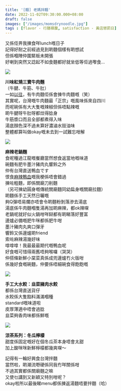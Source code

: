 ```yaml
---
title: '[麵] 老媽拌麵'
date: 2022-11-02T09:30:00.000+08:00
draft: false
images: ["/images/momsdrynoodle.jpg"]
tags : [flavor - 行膳積腹, satisfaction - 黃店懲罰日]
---
```


又係佢畀我揀食咩lunch嘅日子  
記得好耐之前經過見到啲麵個樣有啲想試  
但係嗰陣仲圍緊板未開張  
好喇到突然又諗起不如食麵都好就坐低等佢過嚟食...  

![](/images/momsdrynoodle1.jpg)

**川味紅燒三寶牛肉麵**  
（牛腱、牛筋、牛肚）  
一如[以往](https://hidie.net/mutaiwan/)，有牛肉麵佢係會揀牛肉麵嘅（笑）  
其實呢，台灣嘅牛肉麵最「正宗」嘅風味係來自四川  
而呢碗係有大大隻嘅辣椒但係唔點辣嘅  
啲牛腱呀牛肚呀都炆得腍身  
牛筋漿口而且全部都煮得入味  
湯底顏色深不過未算好濃滷水豉油味  
整體都算叫做okay嘅未去到一試難忘咁解  

![](/images/momsdrynoodle.jpg)

**麻辣老鍋麵**  
食呢種過江龍嘅餐廳當然想食返當地嘅味道  
碗麵有肥牛墨汁豬肉丸響鈴之外  
仲有台灣直送鴨血です  
恨食[麻辣鴨血](shangching)嘅我梗係唔會錯過  
揀咗粗麵，即係關廟刀削麵  
（另可揀幼圓身嘅傳統關廟麵同幼扁身嘅關廟拉麵）  
啲麵係手工天然日曬嘅  
夠Q彈唔易爛亦唔會令啲麵粉剝落滲去湯底  
湯底係牛肉麵嗰隻湯再加啲麻辣，都ok辣㗎  
老鍋呢就好似火鍋咁咩餸都有啲睇落好豐富  
邊爐必備嘅肥牛咪都係肥牛咁  
墨汁豬肉丸爽口彈牙  
響鈴又係邊爐啲friend  
索咗麻辣湯幾好味  
嗱嗱嗱！我最最最期代嘅鴨血呢  
好食嘅可惜得兩舊唔夠喉囉（哭哭）  
仲搭條新鮮小棠菜真係成兜邊爐冇火版咁  
係幾好食嘅碗麵，仲要係唔細碗食得飽飽嘅  

![](/images/momsdrynoodle2.jpg)

**手工大水餃：韭菜豬肉水餃**  
都係台灣直送貨仔  
水餃係大隻餡料滿滿嗰種  
standard嘅味道啦  
皮厚薄適中唔會過腍  
韭菜夠香肉味都係鮮嘅  

![](/images/momsdrynoodle3.jpg)

**涼茶系列：冬瓜檸檬**  
甜度係固定嘅好在個冬瓜茶本身唔會太甜  
加上酸咪咪新鮮檸檬都幾爽㗎～  
  
記得有一輪好興食台灣拌麵  
當然啦，啲潮流嘢硬係同我冇咩關係咁  
不過其實都係關廟麵之嘛  
又使乜講到又新穎又特別咁呢？  
okay啦所以最後睇menu都係揀返湯麵唔要拌麵（哈）  
